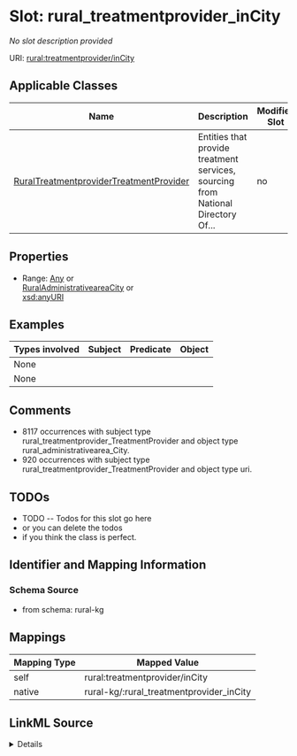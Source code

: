 

# Slot: rural_treatmentprovider_inCity


_No slot description provided_





URI: [rural:treatmentprovider/inCity](http://sail.ua.edu/ruralkg/treatmentprovider/inCity)



<!-- no inheritance hierarchy -->





## Applicable Classes

| Name | Description | Modifies Slot |
| --- | --- | --- |
| [RuralTreatmentproviderTreatmentProvider](../classes/RuralTreatmentproviderTreatmentProvider.md) | Entities that provide treatment services, sourcing from National Directory Of... |  no  |







## Properties

* Range: [Any](../classes/Any.md)&nbsp;or&nbsp;<br />[RuralAdministrativeareaCity](../classes/RuralAdministrativeareaCity.md)&nbsp;or&nbsp;<br />[xsd:anyURI](http://www.w3.org/2001/XMLSchema#anyURI)






## Examples

| Types involved | Subject | Predicate | Object |
| --- | --- | --- | --- |
| None |  |  |  |
| None |  |  |  |


## Comments

* 8117 occurrences with subject type rural_treatmentprovider_TreatmentProvider and object type rural_administrativearea_City.
* 920 occurrences with subject type rural_treatmentprovider_TreatmentProvider and object type uri.

## TODOs

* TODO -- Todos for this slot go here
* or you can delete the todos
* if you think the class is perfect.

## Identifier and Mapping Information







### Schema Source


* from schema: rural-kg




## Mappings

| Mapping Type | Mapped Value |
| ---  | ---  |
| self | rural:treatmentprovider/inCity |
| native | rural-kg/:rural_treatmentprovider_inCity |




## LinkML Source

<details>
```yaml
name: rural_treatmentprovider_inCity
description: No slot description provided
todos:
- TODO -- Todos for this slot go here
- or you can delete the todos
- if you think the class is perfect.
comments:
- 8117 occurrences with subject type rural_treatmentprovider_TreatmentProvider and
  object type rural_administrativearea_City.
- 920 occurrences with subject type rural_treatmentprovider_TreatmentProvider and
  object type uri.
examples:
- value: rural:treatmentprovider/TP_2390 rural:treatmentprovider/inCity rural:administrativearea/City_1840000494
- value: rural:treatmentprovider/TP_1871 rural:treatmentprovider/inCity rural:administrativearea/City_None
from_schema: rural-kg
rank: 1000
slot_uri: rural:treatmentprovider/inCity
alias: rural_treatmentprovider_inCity
domain_of:
- rural_treatmentprovider_TreatmentProvider
range: Any
any_of:
- range: rural_administrativearea_City
- range: uri

```
</details>